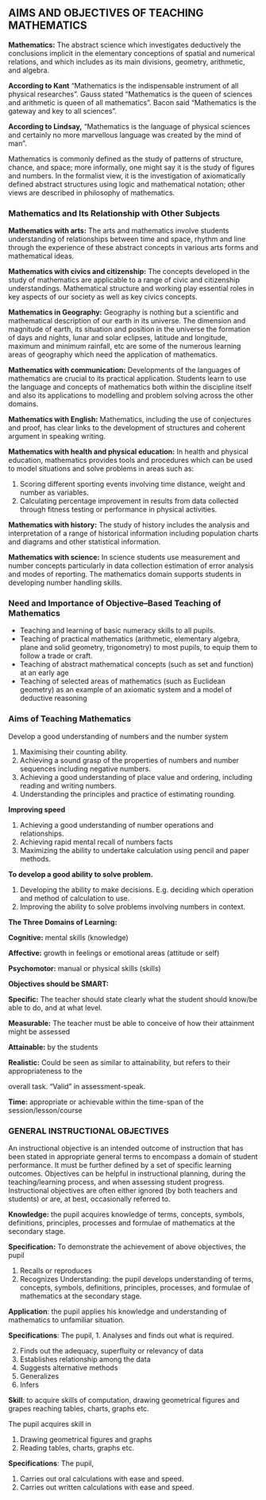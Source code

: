 ## AIMS AND OBJECTIVES OF TEACHING MATHEMATICS

**Mathematics:** The abstract science which investigates deductively the conclusions implicit in the elementary conceptions of spatial and numerical relations, and which includes as its main divisions, geometry, arithmetic, and algebra.

**According to Kant** “Mathematics is the indispensable instrument of all physical researches”. Gauss stated “Mathematics is the queen of sciences and arithmetic is queen of all mathematics”. Bacon said “Mathematics is the gateway and key to all sciences”.

**According to Lindsay,** “Mathematics is the language of physical sciences and certainly no more marvellous language was created by the mind of man”.

Mathematics is commonly defined as the study of patterns of structure, chance, and space; more informally, one might say it is the study of figures and numbers. In the formalist view, it is the investigation of axiomatically defined abstract structures using logic and mathematical notation; other views are described in philosophy of mathematics.

### Mathematics and Its Relationship with Other Subjects

**Mathematics with arts:** The arts and mathematics involve students understanding of relationships between time and space, rhythm and line through the experience of these abstract concepts in various arts forms and mathematical ideas.

**Mathematics with civics and citizenship:** The concepts developed in the study of mathematics are applicable to a range of civic and citizenship understandings. Mathematical structure and working play essential roles in key aspects of our society as well as key civics concepts.

**Mathematics in Geography:** Geography is nothing but a scientific and mathematical description of our earth in its universe. The dimension and magnitude of earth, its situation and position in the universe the formation of days and nights, lunar and solar eclipses, latitude and longitude, maximum and minimum rainfall, etc are some of the numerous learning areas of geography which need the application of mathematics.

**Mathematics with communication:** Developments of the languages of mathematics are crucial to its practical application. Students learn to use the language and concepts of mathematics both within the discipline itself and also its applications to modelling and problem solving across the other domains.

**Mathematics with English:** Mathematics, including the use of conjectures and proof, has clear links to the development of structures and coherent argument in speaking writing.

**Mathematics with health and physical education:** In health and physical education, mathematics provides tools and procedures which can be used to model situations and solve problems in areas such as:

1.  Scoring different sporting events involving time distance, weight and number as variables.
2.  Calculating percentage improvement in results from data collected through fitness testing or performance in physical activities.

**Mathematics with history:** The study of history includes the analysis and interpretation of a range of historical information including population charts and diagrams and other statistical information.

**Mathematics with science:** In science students use measurement and number concepts particularly in data collection estimation of error analysis and modes of reporting. The mathematics domain supports students in developing number handling skills.


### Need and Importance of Objective–Based Teaching of Mathematics

-   Teaching and learning of basic numeracy skills to all pupils.
-   Teaching of practical mathematics (arithmetic, elementary algebra, plane and solid geometry, trigonometry) to most pupils, to equip them to follow a trade or craft.
-   Teaching of abstract mathematical concepts (such as set and function) at an early age
-   Teaching of selected areas of mathematics (such as Euclidean geometry) as an example of an axiomatic system and a model of deductive reasoning

### Aims of Teaching Mathematics

Develop a good understanding of numbers and the number system

1.  Maximising their counting ability.
2.  Achieving a sound grasp of the properties of numbers and number sequences including negative numbers.
3.  Achieving a good understanding of place value and ordering, including reading and writing numbers.
4.  Understanding the principles and practice of estimating rounding.

**Improving speed**

1.  Achieving a good understanding of number operations and relationships.
2.  Achieving rapid mental recall of numbers facts
3.  Maximizing the ability to undertake calculation using pencil and paper methods.

**To develop a good ability to solve problem.**

1.  Developing the ability to make decisions. E.g. deciding which operation and method of calculation to use.
2.  Improving the ability to solve problems involving numbers in context.

**The Three Domains of Learning:**

**Cognitive:** mental skills (knowledge)

**Affective:** growth in feelings or emotional areas (attitude or self)

**Psychomotor:** manual or physical skills (skills)

**Objectives should be SMART:**

**Specific:** The teacher should state clearly what the student should know/be able to do, and at what level.

**Measurable:** The teacher must be able to conceive of how their attainment might be assessed

**Attainable:** by the students

**Realistic:** Could be seen as similar to attainability, but refers to their appropriateness to the

overall task. “Valid” in assessment-speak.

**Time:** appropriate or achievable within the time-span of the session/lesson/course


### GENERAL INSTRUCTIONAL OBJECTIVES

An instructional objective is an intended outcome of instruction that has been stated in appropriate general terms to encompass a domain of student performance. It must be further defined by a set of specific learning outcomes. Objectives can be helpful in instructional planning, during the teaching/learning process, and when assessing student progress. Instructional objectives are often either ignored (by both teachers and students) or are, at best, occasionally referred to.

**Knowledge:** the pupil acquires knowledge of terms, concepts, symbols, definitions, principles, processes and formulae of mathematics at the secondary stage.

**Specification:** To demonstrate the achievement of above objectives, the pupil

1.  Recalls or reproduces
2.  Recognizes Understanding: the pupil develops understanding of terms, concepts, symbols, definitions, principles, processes, and formulae of mathematics at the secondary stage.

**Application**: the pupil applies his knowledge and understanding of mathematics to unfamiliar situation.

**Specifications**: The pupil, 1. Analyses and finds out what is required.

2.  Finds out the adequacy, superfluity or relevancy of data
3.  Establishes relationship among the data
4.  Suggests alternative methods
5.  Generalizes
6.  Infers

**Skill**: to acquire skills of computation, drawing geometrical figures and grapes reaching tables, charts, graphs etc.

The pupil acquires skill in

1.  Drawing geometrical figures and graphs
2.  Reading tables, charts, graphs etc.

**Specifications**: The pupil,

1.  Carries out oral calculations with ease and speed.
2.  Carries out written calculations with ease and speed.